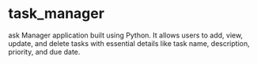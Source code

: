 # task_manager
ask Manager application built using Python. It allows users to add, view, update, and delete tasks with essential details like task name, description, priority, and due date.
